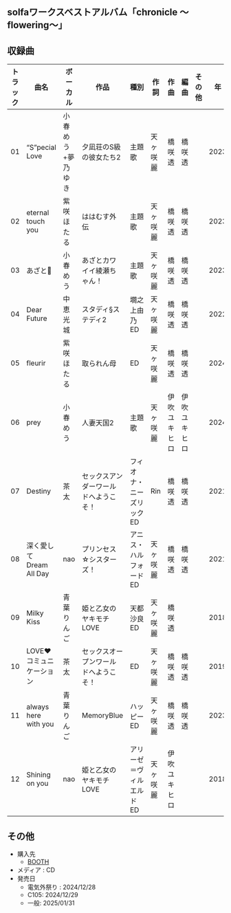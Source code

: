 ## solfaワークスベストアルバム「chronicle ～flowering～」

## 収録曲

| トラック | 曲名 | ボーカル | 作品 | 種別 | 作詞 | 作曲 | 編曲 | その他 | 年 |
|---|---|---|---|---|---|---|---|---|---|
| 01 | “S”pecial Love | 小春めう+夢乃ゆき | 夕凪荘のS級の彼女たち2 | 主題歌 | 天ヶ咲麗 | 橋咲透 | 橋咲透 |  | 2023 |
| 02 | eternal touch you | 紫咲ほたる | ははむす外伝 | 主題歌 | 天ヶ咲麗 | 橋咲透 | 橋咲透 |  | 2023 |
| 03 | あざと💖 | 小春めう | あざとカワイイ綾瀬ちゃん！ | 主題歌 | 天ヶ咲麗 | 橋咲透 | 橋咲透 |  | 2023 |
| 04 | Dear Future | 中恵光城 | スタディ§ステディ2 | 墹之上由乃ED | 天ヶ咲麗 | 橋咲透 | 橋咲透 |  | 2022 |
| 05 | fleurir | 紫咲ほたる | 取られん母 | ED | 天ヶ咲麗 | 橋咲透 | 橋咲透 |  | 2024 |
| 06 | prey | 小春めう | 人妻天国2 | 主題歌 | 天ヶ咲麗 | 伊吹ユキヒロ | 伊吹ユキヒロ |  | 2024 |
| 07 | Destiny | 茶太 | セックスアンダーワールドへようこそ！ | フィオナ・ニーズリックED | Rin | 橋咲透 | 橋咲透 |  | 2021 |
| 08 | 深く愛して Dream All Day | nao | プリンセス☆シスターズ！ | アニス・ハルフォードED | 天ヶ咲麗 | 橋咲透 | 橋咲透 |  | 2021 |
| 09 | Milky Kiss | 青葉りんご | 姫と乙女のヤキモチLOVE | 天都沙良ED | 天ヶ咲麗 | 橋咲透 |  |  | 2018 |
| 10 | LOVE❤コミュニケーション | 茶太 | セックスオープンワールドへようこそ！ | ED | 天ヶ咲麗 | 橋咲透 | 橋咲透 |  | 2019 |
| 11 | always here with you | 青葉りんご | MemoryBlue | ハッピーED | 天ヶ咲麗 | 橋咲透 | 橋咲透 |  | 2023 |
| 12 | Shining on you | nao | 姫と乙女のヤキモチLOVE | アリーゼ＝ヴィルエルドED | 天ヶ咲麗 | 伊吹ユキヒロ |  |  | 2018 |

## その他

- 購入先
     - [BOOTH](https://madaranosora.booth.pm/items/6387064)
- メディア : CD
- 発売日
    - 電気外祭り : 2024/12/28 
    - C105: 2024/12/29
    - 一般: 2025/01/31
